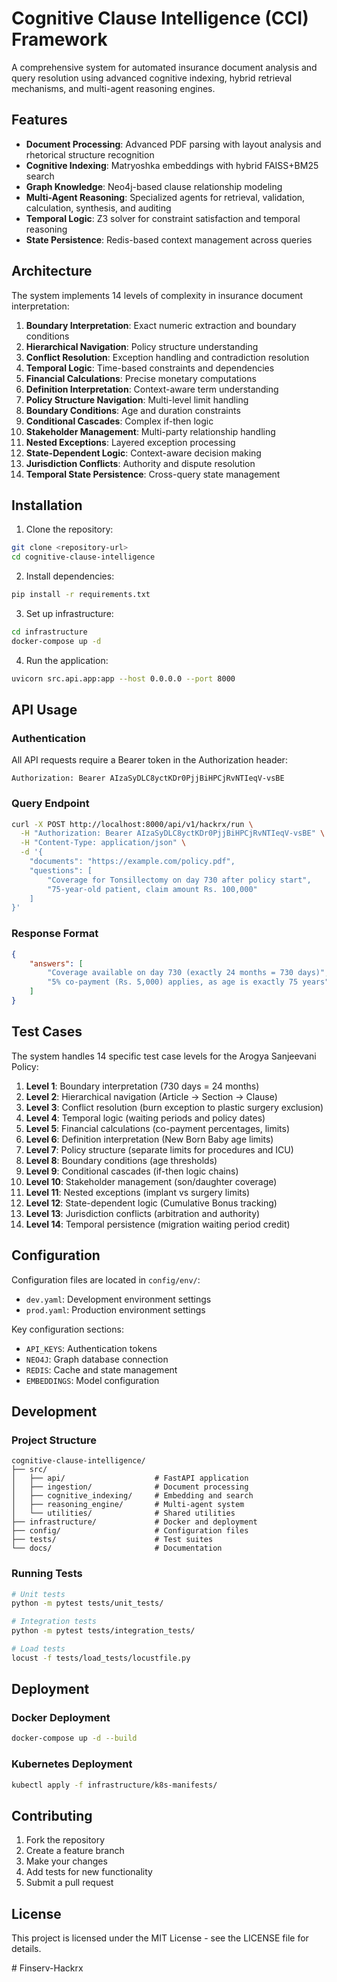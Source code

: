 # Cognitive Clause Intelligence (CCI) Framework

A comprehensive system for automated insurance document analysis and query resolution using advanced cognitive indexing, hybrid retrieval mechanisms, and multi-agent reasoning engines.

## Features

- **Document Processing**: Advanced PDF parsing with layout analysis and rhetorical structure recognition
- **Cognitive Indexing**: Matryoshka embeddings with hybrid FAISS+BM25 search
- **Graph Knowledge**: Neo4j-based clause relationship modeling
- **Multi-Agent Reasoning**: Specialized agents for retrieval, validation, calculation, synthesis, and auditing
- **Temporal Logic**: Z3 solver for constraint satisfaction and temporal reasoning
- **State Persistence**: Redis-based context management across queries

## Architecture

The system implements 14 levels of complexity in insurance document interpretation:

1. **Boundary Interpretation**: Exact numeric extraction and boundary conditions
2. **Hierarchical Navigation**: Policy structure understanding
3. **Conflict Resolution**: Exception handling and contradiction resolution
4. **Temporal Logic**: Time-based constraints and dependencies
5. **Financial Calculations**: Precise monetary computations
6. **Definition Interpretation**: Context-aware term understanding
7. **Policy Structure Navigation**: Multi-level limit handling
8. **Boundary Conditions**: Age and duration constraints
9. **Conditional Cascades**: Complex if-then logic
10. **Stakeholder Management**: Multi-party relationship handling
11. **Nested Exceptions**: Layered exception processing
12. **State-Dependent Logic**: Context-aware decision making
13. **Jurisdiction Conflicts**: Authority and dispute resolution
14. **Temporal State Persistence**: Cross-query state management

## Installation

1. Clone the repository:
```bash
git clone <repository-url>
cd cognitive-clause-intelligence
```

2. Install dependencies:
```bash
pip install -r requirements.txt
```

3. Set up infrastructure:
```bash
cd infrastructure
docker-compose up -d
```

4. Run the application:
```bash
uvicorn src.api.app:app --host 0.0.0.0 --port 8000
```

## API Usage

### Authentication
All API requests require a Bearer token in the Authorization header:
```
Authorization: Bearer AIzaSyDLC8yctKDr0PjjBiHPCjRvNTIeqV-vsBE
```

### Query Endpoint
```bash
curl -X POST http://localhost:8000/api/v1/hackrx/run \
  -H "Authorization: Bearer AIzaSyDLC8yctKDr0PjjBiHPCjRvNTIeqV-vsBE" \
  -H "Content-Type: application/json" \
  -d '{
    "documents": "https://example.com/policy.pdf",
    "questions": [
        "Coverage for Tonsillectomy on day 730 after policy start",
        "75-year-old patient, claim amount Rs. 100,000"
    ]
}'
```

### Response Format
```json
{
    "answers": [
        "Coverage available on day 730 (exactly 24 months = 730 days)",
        "5% co-payment (Rs. 5,000) applies, as age is exactly 75 years"
    ]
}
```

## Test Cases

The system handles 14 specific test case levels for the Arogya Sanjeevani Policy:

1. **Level 1**: Boundary interpretation (730 days = 24 months)
2. **Level 2**: Hierarchical navigation (Article → Section → Clause)
3. **Level 3**: Conflict resolution (burn exception to plastic surgery exclusion)
4. **Level 4**: Temporal logic (waiting periods and policy dates)
5. **Level 5**: Financial calculations (co-payment percentages, limits)
6. **Level 6**: Definition interpretation (New Born Baby age limits)
7. **Level 7**: Policy structure (separate limits for procedures and ICU)
8. **Level 8**: Boundary conditions (age thresholds)
9. **Level 9**: Conditional cascades (if-then logic chains)
10. **Level 10**: Stakeholder management (son/daughter coverage)
11. **Level 11**: Nested exceptions (implant vs surgery limits)
12. **Level 12**: State-dependent logic (Cumulative Bonus tracking)
13. **Level 13**: Jurisdiction conflicts (arbitration and authority)
14. **Level 14**: Temporal persistence (migration waiting period credit)

## Configuration

Configuration files are located in `config/env/`:
- `dev.yaml`: Development environment settings
- `prod.yaml`: Production environment settings

Key configuration sections:
- `API_KEYS`: Authentication tokens
- `NEO4J`: Graph database connection
- `REDIS`: Cache and state management
- `EMBEDDINGS`: Model configuration

## Development

### Project Structure
```
cognitive-clause-intelligence/
├── src/
│   ├── api/                    # FastAPI application
│   ├── ingestion/              # Document processing
│   ├── cognitive_indexing/     # Embedding and search
│   ├── reasoning_engine/       # Multi-agent system
│   └── utilities/              # Shared utilities
├── infrastructure/             # Docker and deployment
├── config/                     # Configuration files
├── tests/                      # Test suites
└── docs/                       # Documentation
```

### Running Tests
```bash
# Unit tests
python -m pytest tests/unit_tests/

# Integration tests
python -m pytest tests/integration_tests/

# Load tests
locust -f tests/load_tests/locustfile.py
```

## Deployment

### Docker Deployment
```bash
docker-compose up -d --build
```

### Kubernetes Deployment
```bash
kubectl apply -f infrastructure/k8s-manifests/
```

## Contributing

1. Fork the repository
2. Create a feature branch
3. Make your changes
4. Add tests for new functionality
5. Submit a pull request

## License

This project is licensed under the MIT License - see the LICENSE file for details.

#   F i n s e r v - H a c k r x  
 